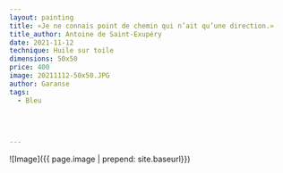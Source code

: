 ```yaml
---
layout: painting
title: «Je ne connais point de chemin qui n’ait qu’une direction.»  
title_author: Antoine de Saint-Exupéry  
date: 2021-11-12
technique: Huile sur toile
dimensions: 50x50 
price: 400 
image: 20211112-50x50.JPG
author: Garanse
tags:
  - Bleu
  
  
  
  
---
```

![Image]({{ page.image | prepend: site.baseurl}})

